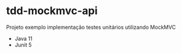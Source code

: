 # tdd-mockmvc-api
Projeto exemplo implementação testes unitários utilizando MockMVC
- Java 11
- Junit 5
